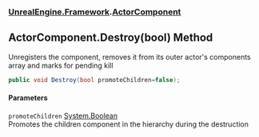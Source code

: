 ### [UnrealEngine.Framework](./UnrealEngine-Framework.md 'UnrealEngine.Framework').[ActorComponent](./ActorComponent.md 'UnrealEngine.Framework.ActorComponent')
## ActorComponent.Destroy(bool) Method
Unregisters the component, removes it from its outer actor's components array and marks for pending kill  
```csharp
public void Destroy(bool promoteChildren=false);
```
#### Parameters
<a name='UnrealEngine-Framework-ActorComponent-Destroy(bool)-promoteChildren'></a>
`promoteChildren` [System.Boolean](https://docs.microsoft.com/en-us/dotnet/api/System.Boolean 'System.Boolean')  
Promotes the children component in the hierarchy during the destruction  
  
